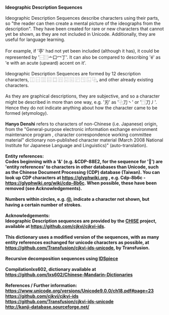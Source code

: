 <b>Ideographic Description Sequences</b><br><br>Ideographic Description Sequences describe characters using their parts, so "the reader can then create a mental picture of the ideographs from the description". They have been created for rare or new characters that cannot yet be shown, as they are not included in Unicode. Additionally, they are useful for language learning.<br><br>For example, if '亭' had not yet been included (although it has), it could be represented by '⿱⿳亠口冖丁'. It can also be compared to describing 'é' as 'e with an acute (upward) accent on it'. <br><br>Ideographic Description Sequences are formed by 12 description characters, ⿰ ⿱ ⿲ ⿳ ⿴ ⿵ ⿶ ⿷ ⿸ ⿹ ⿺ ⿻, and other already existing characters.<br><br>As they are graphical descriptions, they are subjective, and so a character might be described in more than one way, e.g. '刃' as '⿻刀丶' or '⿹刀丿'. Hence they do not indicate anything about how the character came to be formed (etymology). <br><br><b>Hanyo Denshi</b> refers to characters of non-Chinese (i.e. Japanese) origin, from the "General-purpose electronic information exchange environment maintenance program , character correspondence working committee material" dictionary non-published character material (March 2008 National Institute for Japanese Language and Linguistics)" (auto-translation).<br><br><b>Entity references:<b><br><b>Codes beginning with a '&'</b> (e.g. &CDP-88E2, for the sequence for '𥹐') are 'entity references' to characters in other databases than Unicode, such as the Chinese Document Processing (CDP) database (Taiwan). You can look up CDP characters at https://glyphwiki.org , e.g. Cdp-8b6c - https://glyphwiki.org/wiki/cdp-8b6c. When possible, these have been removed (see Acknowledgements).<br><br><b>Numbers within circles<b>, e.g. ⑫, indicate a character not shown, but having a certain number of strokes.<br><br><b>Acknowledgements:</b><br>Ideographic Description sequences are provided by the <a href=www.chise.org>CHISE</a> project, available at https://github.com/cjkvi/cjkvi-ids. <br><br>This dictionary uses a modified version of the sequences, with as many entity references exchanged for unicode characters as possible, at https://github.com/Transfusion/cjkvi-ids-unicode, by Transfusion.<br><br>Recursive decomposition sequences using <a href=https://github.com/KoichiYasuoka/IDSpiece>IDSpiece</a><br><br><b>Compilation</b>lxs602, dictionary available at https://github.com/lxs602/Chinese-Mandarin-Dictionaries <br><br><b>References / Further information:</b><br>https://www.unicode.org/versions/Unicode9.0.0/ch18.pdf#page=23<br>https://github.com/cjkvi/cjkvi-ids<br>https://github.com/Transfusion/cjkvi-ids-unicode<br>http://kanji-database.sourceforge.net/
